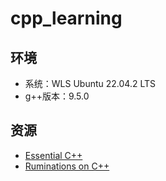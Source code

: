 # cpp_learning

## 环境

- 系统：WLS Ubuntu 22.04.2 LTS
- g++版本：9.5.0

## 资源

- [Essential C++](./essential_cpp)
- [Ruminations on C++](./ruminations_on_cpp)
